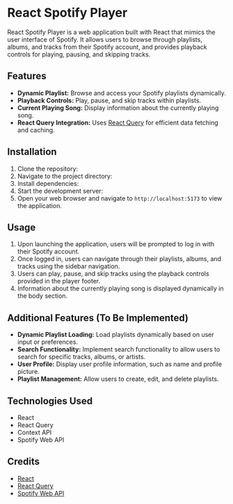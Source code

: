 # React Spotify Player

React Spotify Player is a web application built with React that mimics the user interface of Spotify. It allows users to browse through playlists, albums, and tracks from their Spotify account, and provides playback controls for playing, pausing, and skipping tracks.

## Features

- **Dynamic Playlist:** Browse and access your Spotify playlists dynamically.
- **Playback Controls:** Play, pause, and skip tracks within playlists.
- **Current Playing Song:** Display information about the currently playing song.
- **React Query Integration:** Uses [React Query](https://react-query.tanstack.com/) for efficient data fetching and caching.

## Installation

1. Clone the repository:
2. Navigate to the project directory:
3. Install dependencies:
4. Start the development server:
5. Open your web browser and navigate to `http://localhost:5173` to view the application.

## Usage

1. Upon launching the application, users will be prompted to log in with their Spotify account.
2. Once logged in, users can navigate through their playlists, albums, and tracks using the sidebar navigation.
3. Users can play, pause, and skip tracks using the playback controls provided in the player footer.
4. Information about the currently playing song is displayed dynamically in the body section.

## Additional Features (To Be Implemented)

- **Dynamic Playlist Loading:** Load playlists dynamically based on user input or preferences.
- **Search Functionality:** Implement search functionality to allow users to search for specific tracks, albums, or artists.
- **User Profile:** Display user profile information, such as name and profile picture.
- **Playlist Management:** Allow users to create, edit, and delete playlists.

## Technologies Used

- React
- React Query
- Context API
- Spotify Web API

## Credits

- [React](https://reactjs.org/)
- [React Query](https://react-query.tanstack.com/)
- [Spotify Web API](https://developer.spotify.com/documentation/web-api/)


